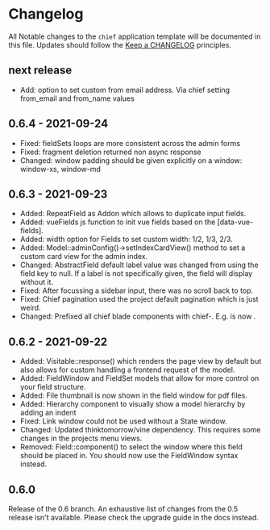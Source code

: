 # Changelog
All Notable changes to the `chief` application template will be documented in this file. Updates should follow the [Keep a CHANGELOG](http://keepachangelog.com/)
principles.

## next release
- Add: option to set custom from email address. Via chief setting from_email and from_name values

## 0.6.4 - 2021-09-24
- Fixed: fieldSets loops are more consistent across the admin forms
- Fixed: fragment deletion returned non async response
- Changed: window padding should be given explicitly on a window: window-xs, window-md

## 0.6.3 - 2021-09-23
- Added: RepeatField as Addon which allows to duplicate input fields.
- Added: vueFields js function to init vue fields based on the \[data-vue-fields].
- Added: width option for Fields to set custom width: 1/2, 1/3, 2/3.
- Added: Model::adminConfig()->setIndexCardView() method to set a custom card view for the admin index.
- Changed: AbstractField default label value was changed from using the field key to null. If a label is not specifically given, the field will display without it.
- Fixed: After focussing a sidebar input, there was no scroll back to top.
- Fixed: Chief pagination used the project default pagination which is just weird.
- Changed: Prefixed all chief blade components with chief-. E.g. <x-icon-label> is now <x-chief-icon-label>.

## 0.6.2 - 2021-09-22
- Added: Visitable::response() which renders the page view by default but also allows for custom handling a frontend request of the model.
- Added: FieldWindow and FieldSet models that allow for more control on your field structure.
- Added: File thumbnail is now shown in the field window for pdf files.
- Added: Hierarchy component to visually show a model hierarchy by adding an indent
- Fixed: Link window could not be used without a State window.
- Changed: Updated thinktomorrow/vine dependency. This requires some changes in the projects menu views.
- Removed: Field::component() to select the window where this field should be placed in. You should now use the FieldWindow syntax instead.

## 0.6.0
Release of the 0.6 branch. An exhaustive list of changes from the 0.5 release isn't available. Please check the upgrade guide in the docs instead.
